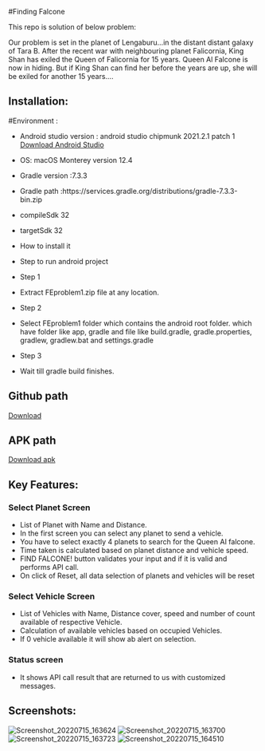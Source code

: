 #Finding Falcone

This repo is solution of below problem:

Our problem is set in the planet of Lengaburu…in the distant
distant galaxy of Tara B. After the recent war with neighbouring
planet Falicornia, King Shan has exiled the Queen of Falicornia
for 15 years.
Queen Al Falcone is now in hiding. But if King Shan can find
her before the years are up, she will be exiled for another 15
years….

## Installation:

#Environment :
- Android studio version : android studio chipmunk 2021.2.1 patch 1 [Download Android Studio](https://developer.android.com/studio)
- OS: macOS Monterey version 12.4
- Gradle version :7.3.3
- Gradle path :https\://services.gradle.org/distributions/gradle-7.3.3-bin.zip
- compileSdk 32
- targetSdk 32

- How to install it
- Step to  run android project
- Step 1
- Extract FEproblem1.zip file at any location.
- Step 2
- Select FEproblem1 folder which contains the android root folder. which have folder like app, gradle and file like build.gradle, gradle.properties, gradlew, gradlew.bat and settings.gradle
- Step 3
- Wait till gradle build finishes.

## Github path
[Download](https://github.com/vaghelaraju/FindingFalcone)

## APK path
[Download apk](https://github.com/vaghelaraju/FindingFalcone-/blob/main/Feproblem1.apk)

## Key Features:
### Select Planet Screen
- List of Planet with Name and Distance.
- In the first screen you can select any planet to send a vehicle.
- You have to select exactly 4 planets to search for the Queen AI falcone.
- Time taken is calculated based on planet distance and vehicle speed.
- FIND FALCONE! button validates your input and if it is valid and performs API call.
- On click of Reset, all data selection of planets and vehicles will be reset

### Select Vehicle Screen
- List of Vehicles with Name, Distance cover,  speed and number of count available of respective Vehicle.
- Calculation of available vehicles based on occupied Vehicles.
- If 0 vehicle available it will show ab alert on selection.

### Status screen
- It shows API call result that are returned to us with customized messages.

## Screenshots:

![Screenshot_20220715_163624](https://user-images.githubusercontent.com/99483003/179215200-783a06b2-6adf-4339-90b5-e24ec52b6d69.png)  ![Screenshot_20220715_163700](https://user-images.githubusercontent.com/99483003/179215378-d8e147a3-eeb6-4da6-b59f-a06dc447a6e3.png) ![Screenshot_20220715_163723](https://user-images.githubusercontent.com/99483003/179215431-acf84b06-d10f-4c64-8fa3-284d15239324.png) ![Screenshot_20220715_164510](https://user-images.githubusercontent.com/99483003/179215452-6bd377c5-cdf8-4a0f-b75f-a81a1d6d0fcd.png)


